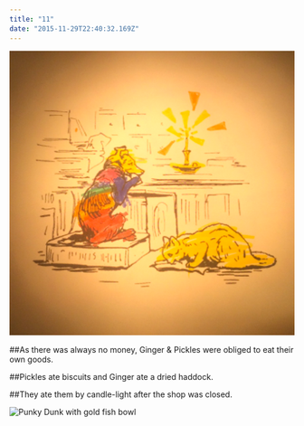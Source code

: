 ```yaml
---
title: "11"
date: "2015-11-29T22:40:32.169Z"
---
```


![Ginger & Pickles ](./Lillian_grayp24_2019_mars.png)

##As there was always no money, Ginger & Pickles were obliged to eat their own goods.

##Pickles ate biscuits and Ginger ate a dried haddock.

##They ate them by candle-light after the shop was closed.




![Punky Dunk with gold fish bowl ](./grayp24.png)